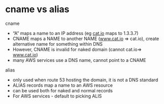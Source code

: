 # cname vs alias

cname

- “A” maps a name to an IP address (eg [cat.io](http://cat.io) maps to 1.3.3.7)
- CNAME maps a NAME to another NAME (www.cat.io ⇒ cat.io), create alternative name for something within DNS
- However, CNAME is invalid for naked domain (cannot cat.io⇒ www.cat.io)
- many AWS services use a DNS name, cannot point to a CNAME

alias

- only used when route 53 hosting the domain, it is not a DNS standard
- ALIAS records map a name to an AWS resource
- can be used both for naked and normal records
- For AWS services - default to picking ALIS
